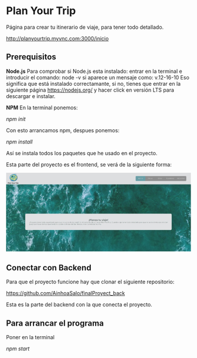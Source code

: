 # Plan Your Trip

Página para crear tu itinerario de viaje, para tener todo detallado.

http://planyourtrip.myvnc.com:3000/inicio

## Prerequisitos

**Node.js**
Para comprobar si Node.js esta instalado:
entrar en la terminal e introducir el comando:
node -v
si aparece un mensaje como: v.12-16-10
Eso significa que está instalado correctamante, si no, tienes que entrar en la siguiente página
https://nodejs.org/ y hacer click en versión LTS para descargar e instalar.

**NPM**
En la terminal ponemos:

*npm init*

Con esto arrancamos npm, despues ponemos:

*npm install*

Así se instala todos los paquetes que he usado en el proyecto.

Esta parte del proyecto es el frontend, se verá de la siguiente forma:

![Image text](./public/home.jpg)

## Conectar con Backend
Para que el proyecto funcione hay que clonar el siguiente repositorio:

https://github.com/AinhoaSalo/finalProyect_back

Esta es la parte del backend con la que conecta el proyecto.


## Para arrancar el programa

Poner en la terminal 

*npm start*

